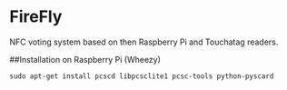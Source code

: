 # FireFly

NFC voting system based on then Raspberry Pi and Touchatag readers.

##Installation on Raspberry Pi (Wheezy)

	sudo apt-get install pcscd libpcsclite1 pcsc-tools python-pyscard
	

